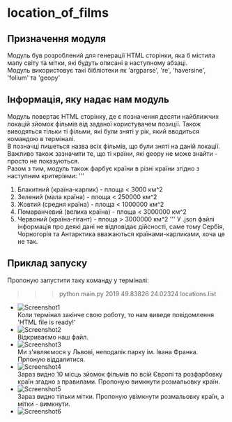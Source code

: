 # location_of_films

## Призначення модуля
Модуль був розроблений для генерації HTML сторінки, яка б містила мапу світу та мітки, які будуть описані в наступному абзаці.  
Модуль використовує такі бібліотеки як 'argparse', 're', 'haversine', 'folium' та 'geopy'

## Інформація, яку надає нам модуль
Модуль повертає HTML сторінку, де є позначення десяти найближчих локацій зйомок фільмів від заданої користувачем позиції. Також виводяться тільки ті фільми, які були зняті у рік, який вводиться командою в терміналі.  
В позначці пишеться назва всіх фільмів, що були зняті на даній локації.
Важливо також зазначити те, що ті країни, які geopy не може знайти - просто не показуються.  
Разом з тим, модуль також фарбує країни в різні країни згідно з наступним критеріями:
'''
1. Блакитний (країна-карлик) - площа < 3000 км^2
2. Зелений (мала країна) - площа < 250000 км^2
3. Жовтий (средня країна) - площа < 1000000 км^2
4. Помаранчевий (велика країна) - площа < 3000000 км^2
5. Червоний (країна-гігант) - площа > 3000000 км^2 
'''
У .json файлі інформація про деякі дані не відповідає дійсності, саме тому Сербія, Чорногорія та Антарктика вважаються країнами-карликами, хоча це не так.

## Приклад запуску
Пропоную запустити таку команду у терміналі:
>>> python main.py 2019 49.83826 24.02324 locations.list  
- ![Screenshot1](https://github.com/UkrKreuzritter/location_of_films/tree/develop/screen_start_work.png)  
Коли термінал закінче свою роботу, то нам виведе повідомлення 'HTML file is ready!'  
- ![Screenshot2](https://github.com/UkrKreuzritter/location_of_films/tree/develop/screen_finish_work.png)  
Відкриваємо наш файл.  
- ![Screenshot3](https://github.com/UkrKreuzritter/location_of_films/tree/develop/screen_spawn.png)  
Ми з'являємося у Львові, неподалік парку ім. Івана Франка. Прпоную віддалитися.  
- ![Screenshot4](https://github.com/UkrKreuzritter/location_of_films/tree/develop/screen_of_work.png)  
Зараз видно 10 місць зйомок фільмів по всій Європі та розфарбовку країн згадно з правилами. Пропоную вимкнути розмальовку країн.  
- ![Screenshot5](https://github.com/UkrKreuzritter/location_of_films/tree/develop/screen_without_area.png)  
Зараз видно тільки мітки. Пропоную увімкнути розмальовку країн, а мітки - вимкнути.  
- ![Screenshot6](https://github.com/UkrKreuzritter/location_of_films/tree/develop/screen_without_marks.png)  

